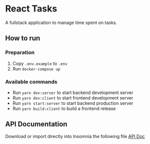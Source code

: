 # React Tasks

A fullstack application to manage time spent on tasks.

## How to run

### Preparation

1. Copy `.env.example` to `.env`
2. Run `docker-compose up`

### Available commands

- Run `yarn dev:server` to start backend development server
- Run `yarn dev:client` to start frontend development server
- Run `yarn start:server` to start backend production server
- Run `yarn build:client` to build a frontend release

## API Documentation

Download or import directly into Insomnia the following file [API Doc](https://github.com/kaluabentes)
